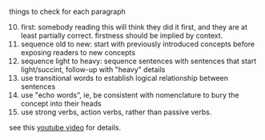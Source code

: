 things to check for each paragraph

10. first: somebody reading this will think they did it first, and they are at least partially correct. firstness should be implied by context.
1. sequence old to new: start with previously introduced concepts before exposing readers to new concepts
2. sequence light to heavy: sequence sentences with sentences that start light/succint, follow-up with "heavy" details
3. use transitional words to establish logical relationship between sentences
4. use "echo words", ie, be consistent with nomenclature to bury the concept into their heads
5. use strong verbs, action verbs, rather than passive verbs.


see this [youtube video](https://www.youtube.com/watch?v=rZxaSMzstB8) for details.
